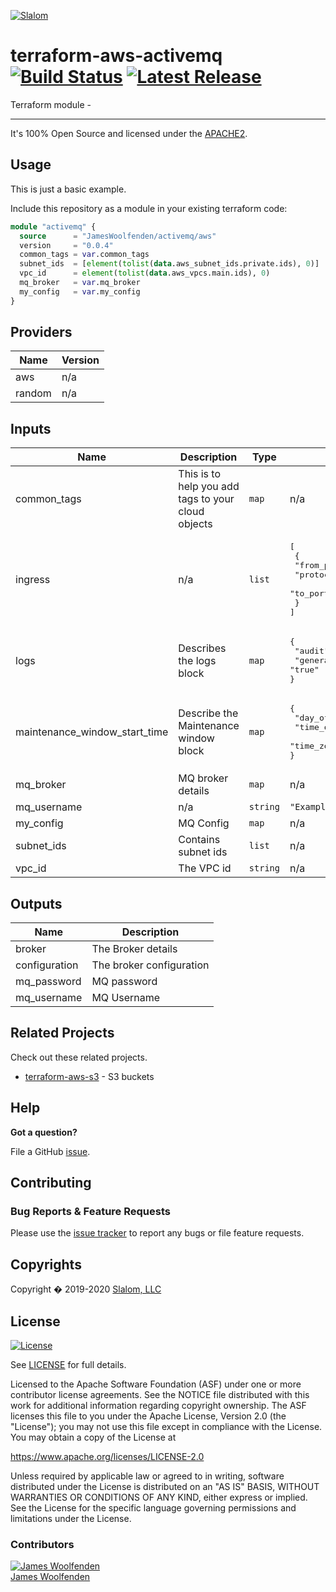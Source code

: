 [![Slalom][logo]](https://slalom.com)

# terraform-aws-activemq [![Build Status](https://github.com/JamesWoolfenden/terraform-aws-activemq/workflows/Verify%20and%20Bump/badge.svg?branch=master)](https://github.com/JamesWoolfenden/terraform-aws-activemq) [![Latest Release](https://img.shields.io/github/release/JamesWoolfenden/terraform-aws-activemq.svg)](https://github.com/JamesWoolfenden/terraform-aws-activemq/releases/latest)

Terraform module -

---

It's 100% Open Source and licensed under the [APACHE2](LICENSE).

## Usage

This is just a basic example.

Include this repository as a module in your existing terraform code:

```terraform
module "activemq" {
  source      = "JamesWoolfenden/activemq/aws"
  version     = "0.0.4"
  common_tags = var.common_tags
  subnet_ids  = [element(tolist(data.aws_subnet_ids.private.ids), 0)]
  vpc_id      = element(tolist(data.aws_vpcs.main.ids), 0)
  mq_broker   = var.mq_broker
  my_config   = var.my_config
}
```

<!-- BEGINNING OF PRE-COMMIT-TERRAFORM DOCS HOOK -->
## Providers

| Name | Version |
|------|---------|
| aws | n/a |
| random | n/a |

## Inputs

| Name | Description | Type | Default | Required |
|------|-------------|------|---------|:-----:|
| common\_tags | This is to help you add tags to your cloud objects | `map` | n/a | yes |
| ingress | n/a | `list` | <pre>[<br>  {<br>    "from_port": 80,<br>    "protocol": "tcp",<br>    "to_port": 80<br>  }<br>]<br></pre> | no |
| logs | Describes the logs block | `map` | <pre>{<br>  "audit": "false",<br>  "general": "true"<br>}<br></pre> | no |
| maintenance\_window\_start\_time | Describe the Maintenance window block | `map` | <pre>{<br>  "day_of_week": "MONDAY",<br>  "time_of_day": "12:05",<br>  "time_zone": "GMT"<br>}<br></pre> | no |
| mq\_broker | MQ broker details | `map` | n/a | yes |
| mq\_username | n/a | `string` | `"ExampleUser"` | no |
| my\_config | MQ Config | `map` | n/a | yes |
| subnet\_ids | Contains subnet ids | `list` | n/a | yes |
| vpc\_id | The VPC id | `string` | n/a | yes |

## Outputs

| Name | Description |
|------|-------------|
| broker | The Broker details |
| configuration | The broker configuration |
| mq\_password | MQ password |
| mq\_username | MQ Username |

<!-- END OF PRE-COMMIT-TERRAFORM DOCS HOOK -->

## Related Projects

Check out these related projects.

- [terraform-aws-s3](https://github.com/jameswoolfenden/terraform-aws-s3) - S3 buckets

## Help

**Got a question?**

File a GitHub [issue](https://github.com/JamesWoolfenden/terraform-aws-activemq/issues).

## Contributing

### Bug Reports & Feature Requests

Please use the [issue tracker](https://github.com/JamesWoolfenden/terraform-aws-activemq/issues) to report any bugs or file feature requests.

## Copyrights

Copyright � 2019-2020 [Slalom, LLC](https://slalom.com)

## License

[![License](https://img.shields.io/badge/License-Apache%202.0-blue.svg)](https://opensource.org/licenses/Apache-2.0)

See [LICENSE](LICENSE) for full details.

Licensed to the Apache Software Foundation (ASF) under one
or more contributor license agreements.  See the NOTICE file
distributed with this work for additional information
regarding copyright ownership.  The ASF licenses this file
to you under the Apache License, Version 2.0 (the
"License"); you may not use this file except in compliance
with the License.  You may obtain a copy of the License at

<https://www.apache.org/licenses/LICENSE-2.0>

Unless required by applicable law or agreed to in writing,
software distributed under the License is distributed on an
"AS IS" BASIS, WITHOUT WARRANTIES OR CONDITIONS OF ANY
KIND, either express or implied.  See the License for the
specific language governing permissions and limitations
under the License.

### Contributors

  [![James Woolfenden][jameswoolfenden_avatar]][jameswoolfenden_homepage]<br/>[James Woolfenden][jameswoolfenden_homepage]

  [jameswoolfenden_homepage]: https://github.com/jameswoolfenden
  [jameswoolfenden_avatar]: https://github.com/jameswoolfenden.png?size=150

[logo]: https://gist.githubusercontent.com/JamesWoolfenden/5c457434351e9fe732ca22b78fdd7d5e/raw/15933294ae2b00f5dba6557d2be88f4b4da21201/slalom-logo.png
[website]: https://slalom.com
[github]: https://github.com/jameswoolfenden
[linkedin]: https://www.linkedin.com/company/slalom-consulting/
[twitter]: https://twitter.com/Slalom

[share_twitter]: https://twitter.com/intent/tweet/?text=terraform-aws-activemq&url=https://github.com/JamesWoolfenden/terraform-aws-activemq
[share_linkedin]: https://www.linkedin.com/shareArticle?mini=true&title=terraform-aws-activemq&url=https://github.com/JamesWoolfenden/terraform-aws-activemq
[share_reddit]: https://reddit.com/submit/?url=https://github.com/JamesWoolfenden/terraform-aws-activemq
[share_facebook]: https://facebook.com/sharer/sharer.php?u=https://github.com/JamesWoolfenden/terraform-aws-activemq
[share_email]: mailto:?subject=terraform-aws-activemq&body=https://github.com/JamesWoolfenden/terraform-aws-activemq
